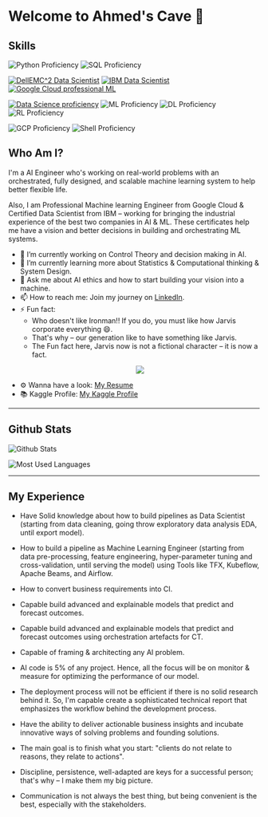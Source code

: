 # Welcome to Ahmed's Cave 👋

## Skills
![Python Proficiency](https://img.shields.io/badge/PYTHON-Professional-red)
![SQL Proficiency](https://img.shields.io/badge/SQL-Professional-red)

[![$DellEMC^2$ Data Scientist](https://img.shields.io/badge/DellEMC%20DS-Associate-green)](https://www.certmetrics.com/dell/public/verification.aspx?mainContent_txtVerificationCode=4TRDHEL6JER4195S)
[![IBM Data Scientist](https://img.shields.io/badge/IBM%20DS-Professional-blue)](https://credentials.edx.org/credentials/7a4b5b0484054419832be81568f80ce8/)
[![Google Cloud professional ML](https://img.shields.io/badge/GCP%20ML-Professional-blue)](https://googlecourses.qwiklabs.com/public_profiles/9dab7717-aa8c-4e17-8d31-0580a4c33efd)


[![Data Science proficiency](https://img.shields.io/badge/Data%20Science-Professional-red)](https://credentials.edx.org/credentials/7a4b5b0484054419832be81568f80ce8/)
![ML Proficiency](https://img.shields.io/badge/Machine%20Learning-Professional-red)
![DL Proficiency](https://img.shields.io/badge/Deep%20Learning-Professional-red)
![RL Proficiency](https://img.shields.io/badge/Reinforcement%20Learning-Professional-red)


![GCP Proficiency](https://img.shields.io/badge/GCP-Intermediate-GREEN)
![Shell Proficiency](https://img.shields.io/badge/Shell-Intermediate-yellow)

## Who Am I?
I'm a AI Engineer who's working on real-world problems with an orchestrated, fully designed, and scalable machine learning system to help better flexible life.

Also, I am Professional Machine learning Engineer from Google Cloud & Certified Data Scientist from IBM – working for bringing the industrial experience of the best two companies in AI & ML. These certificates help me have a vision and better decisions in building and orchestrating ML systems.

- 🔭 I’m currently working on Control Theory and decision making in AI.
- 🌱 I’m currently learning more about Statistics & Computational thinking & System Design.
- 💬 Ask me about AI ethics and how to start building your vision into a machine.
- 📫 How to reach me: Join my journey on [LinkedIn](https://www.linkedin.com/in/ai-ahmed/).
- ⚡ Fun fact: 
  * Who doesn't like Ironman!! If you do, you must like how Jarvis corporate everything 😄.
  * That's why – our generation like to have something like Jarvis. 
  * The Fun fact here, Jarvis now is not a fictional character – it is now a fact.
  <p align="center"><img src="https://static.wikia.nocookie.net/marvelcinematicuniverse/images/b/b0/JuARaVeInSy.png/revision/latest/scale-to-width-down/250?cb=20120722164138" /></p>
- ⚙️ Wanna have a look: [My Resume](https://github.com/AI-Ahmed/AI-Ahmed/blob/main/Resume.pdf)
- 📚 Kaggle Profile: [My Kaggle Profile](https://www.kaggle.com/dsxavier)
---
## **Github Stats**

![Github Stats](https://github-readme-stats.vercel.app/api?username=AI-Ahmed&show_icons=true&theme=tokyonight)

![Most Used Languages](https://github-readme-stats.vercel.app/api/top-langs/?username=AI-Ahmed&layout=compact&text_color=ffffff&icon_color=FF6C00&theme=tokyonight&langs_count=10)

---
## My Experience

- Have Solid knowledge about how to build pipelines as Data Scientist (starting from data cleaning, going throw exploratory data analysis EDA, until export model).

- How to build a pipeline as Machine Learning Engineer (starting from data pre-processing, feature engineering, hyper-parameter tuning and
cross-validation, until serving the model) using Tools like TFX, Kubeflow, Apache Beams, and Airflow.

- How to convert business requirements into CI.

- Capable build advanced and explainable models that predict and forecast outcomes.

- Capable build advanced and explainable models that predict and forecast outcomes using orchestration artefacts for CT.

- Capable of framing & architecting any AI problem.

- AI code is 5% of any project. Hence, all the focus will be on monitor & measure for optimizing the performance of our model.

- The deployment process will not be efficient if there is no solid research behind it. So, I'm capable create a sophisticated technical report that emphasizes the workflow behind the development process.

- Have the ability to deliver actionable business insights and incubate innovative ways of solving problems and founding solutions.

- The main goal is to finish what you start: "clients do not relate to reasons, they relate to actions".

- Discipline, persistence, well-adapted are keys for a successful person; that's why – I make them my big picture.

- Communication is not always the best thing, but being convenient is the best, especially with the stakeholders.
